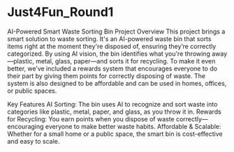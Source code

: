 # Just4Fun_Round1
AI-Powered Smart Waste Sorting Bin
Project Overview
This project brings a smart solution to waste sorting. It's an AI-powered waste bin that sorts items right at the moment they're disposed of, ensuring they’re correctly categorized. By using AI vision, the bin identifies what you're throwing away—plastic, metal, glass, paper—and sorts it for recycling. To make it even better, we’ve included a rewards system that encourages everyone to do their part by giving them points for correctly disposing of waste. The system is also designed to be affordable and can be used in homes, offices, or public spaces.

Key Features
AI Sorting: The bin uses AI to recognize and sort waste into categories like plastic, metal, paper, and glass, as you throw it in.
Rewards for Recycling: You earn points when you dispose of waste correctly—encouraging everyone to make better waste habits.
Affordable & Scalable: Whether for a small home or a public space, the smart bin is cost-effective and easy to scale.
